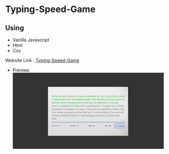 # Typing-Speed-Game


## Using
- Vanilla Javascript
- Html
- Css

Website Link : [Typing-Speed-Game]('https://eyasu-alemayehu-k.github.io/Type-Speed_Game/')

* Preview
![Website Review](./Review.png)
